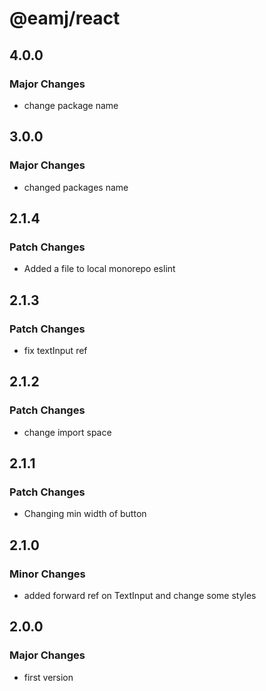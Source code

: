# @eamj/react

## 4.0.0

### Major Changes

- change package name

## 3.0.0

### Major Changes

- changed packages name

## 2.1.4

### Patch Changes

- Added a file to local monorepo eslint

## 2.1.3

### Patch Changes

- fix textInput ref

## 2.1.2

### Patch Changes

- change import space

## 2.1.1

### Patch Changes

- Changing min width of button

## 2.1.0

### Minor Changes

- added forward ref on TextInput and change some styles

## 2.0.0

### Major Changes

- first version
